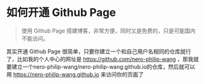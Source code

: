 # 如何开通 Github Page

> 使用 Github Page 搭建博客，非常方便，同时又是免费的，只是可能国内不能访问。

其实开通 Github Page 很简单，只要你建立一个和自己用户名相同的仓库就行了，比如我的个人中心的网址是 <https://github.com/nero-philip-wang> ，那我就要建立一个nero-philip-wang/nero-philip-wang.github.io的仓库，然后就可以用 <https://nero-philip-wang.github.io>  来访问你的页面了
